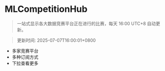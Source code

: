 # MLCompetitionHub

> 一站式显示各大数据竞赛平台正在进行的比赛，每天 16:00 UTC+8 自动更新。
  
> 更新时间: 2025-07-07T16:00:01+0800 

* 多家竞赛平台
* 多种订阅方式
* 下拉查看更多